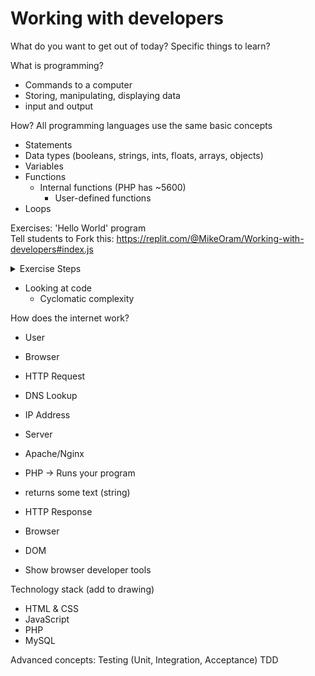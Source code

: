 # Working with developers

What do you want to get out of today? Specific things to learn?

What is programming?
- Commands to a computer
- Storing, manipulating, displaying data
- input and output

How?
All programming languages use the same basic concepts
- Statements
- Data types (booleans, strings, ints, floats, arrays, objects)
- Variables
- Functions
	- Internal functions (PHP has ~5600)
        - User-defined functions
- Loops

Exercises: 'Hello World' program  
Tell students to Fork this: https://replit.com/@MikeOram/Working-with-developers#index.js

<details>
  <summary>Exercise Steps</summary>
  
  ```javascript
	
	// step 1
	output('hello world, how are you?');

	// step 2
	var rand = Math.random() * 1000;
	output('hello world, how are you?');
	output(rand);

	
	// step 3
	var rand = Math.random() * 1000;
	if (rand > 500) {
		output('hello world, how are you?');
	} else {
		output('hello mike, how are you?');
	}

	
	// step 4
	function sayHello(target) {
		output('hello ' + target + ', how are you?');
	}

	var rand = Math.random() * 1000;
	if (rand > 500) {
		sayHello('world');
	} else {
		sayHello('mike');
	}

	
	// step 5
	function sayHello(target) {
		output('hello ' + target + ', how are you?');
	}

	var rand = Math.random() * 1000;
	var name = 'mike';
	if (rand > 500) {
		name = 'world';
	}
	sayHello(name);


	// step 6
	function sayHello(target) {
		return 'hello ' + target + ', how are you?';
	}

	var rand = Math.random() * 1000;
	var name = 'mike';
	if (rand > 500) {
		name = 'world';
	}
	output(sayHello(name));

	
	// step 7 - second feature
	function sayHello(target, greeting = 'hello') {	
		return greeting + ' ' + target + ', how are you?';
	}

	var rand = Math.random() * 1000;
	var name = 'mike';
	if (rand > 500) {
		name = 'world';
	}
	output(sayHello(name));
	// somewhere else in your application
	output(sayHello('bob', 'hi'));// technical debt!


	// step 8 - tests in the console
	function sayHello(target, greeting = 'hello') {	
		return greeting + ' ' + target + ', how are you?';
	}

	var result = sayHello('mike');
	test('hello mike, how are you?', result)

	var result2 = sayHello('mike', 'hi');
	test('hi mike, how are you?', result2)
	
  ```
</details>

- Looking at code
	- Cyclomatic complexity

How does the internet work?
- User
- Browser
- HTTP Request
- DNS Lookup
- IP Address
- Server
- Apache/Nginx
- PHP -> Runs your program
- returns some text (string)
- HTTP Response
- Browser
- DOM

- Show browser developer tools

Technology stack (add to drawing)
- HTML & CSS
- JavaScript
- PHP
- MySQL

Advanced concepts:
Testing (Unit, Integration, Acceptance)
TDD

